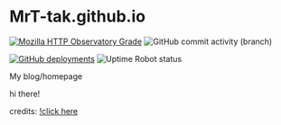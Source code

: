 ﻿# MrT-tak.github.io

[![Mozilla HTTP Observatory Grade](https://img.shields.io/mozilla-observatory/grade/MrT-tak.github.io?label=Mozilla%20Observatory)](https://observatory.mozilla.org/analyze/mrt-tak.github.io)
![GitHub commit activity (branch)](https://img.shields.io/github/commit-activity/m/MrT-tak/MrT-tak.github.io?color=brightgreen)

[![GitHub deployments](https://img.shields.io/github/deployments/mrt-tak/mrt-tak.github.io/github-pages?label=site%20status)](https://github.com/MrT-tak/MrT-tak.github.io/deployments/activity_log?environment=github-pages)
![Uptime Robot status](https://img.shields.io/uptimerobot/status/m794143396-9951fa9b76c7277e3c0ce2f0)

My blog/homepage

hi there!

credits: [!click here](/credits.md)
